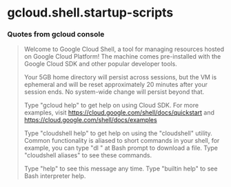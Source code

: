 # gcloud.shell.startup-scripts


### Quotes from gcloud console 
> Welcome to Google Cloud Shell, a tool for managing resources hosted on Google Cloud Platform!
 The machine comes pre-installed with the Google Cloud SDK and other popular developer tools.
>
> Your 5GB home directory will persist across sessions, but the VM is ephemeral and will be reset
approximately 20 minutes after your session ends. No system-wide change will persist beyond that.
> 
> Type "gcloud help" to get help on using Cloud SDK. For more examples, visit
https://cloud.google.com/shell/docs/quickstart and https://cloud.google.com/shell/docs/examples
>
> Type "cloudshell help" to get help on using the "cloudshell" utility.  Common functionality is
aliased to short commands in your shell, for example, you can type "dl <filename>" at Bash prompt to
download a file. Type "cloudshell aliases" to see these commands.
>
> Type "help" to see this message any time. Type "builtin help" to see Bash interpreter help.

